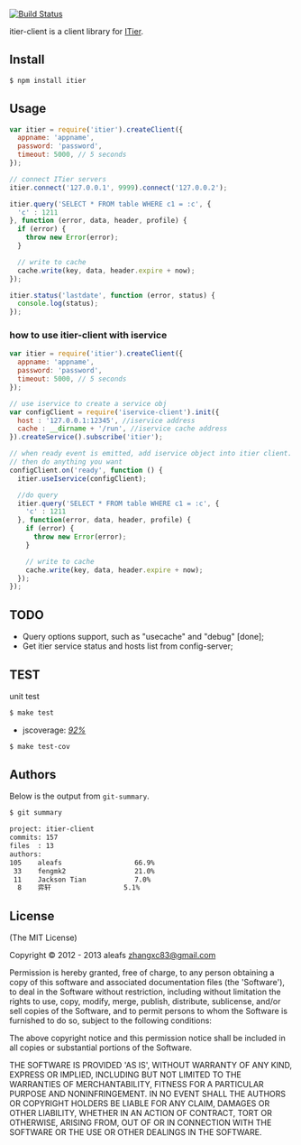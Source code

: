 [![Build Status](https://secure.travis-ci.org/aleafs/itier-client.png)](http://travis-ci.org/aleafs/itier-client)

itier-client is a client library for [ITier](https://github.com/xianbei/itier).

## Install
    
```bash
$ npm install itier
```

## Usage

```js
var itier = require('itier').createClient({
  appname: 'appname',
  password: 'password',
  timeout: 5000, // 5 seconds
});

// connect ITier servers
itier.connect('127.0.0.1', 9999).connect('127.0.0.2');

itier.query('SELECT * FROM table WHERE c1 = :c', { 
  'c' : 1211 
}, function (error, data, header, profile) {
  if (error) {
    throw new Error(error);
  }

  // write to cache
  cache.write(key, data, header.expire + now);
});

itier.status('lastdate', function (error, status) {
  console.log(status);
});
```

### how to use itier-client with iservice

```js
var itier = require('itier').createClient({
  appname: 'appname',
  password: 'password',
  timeout: 5000, // 5 seconds
});

// use iservice to create a service obj
var configClient = require('iservice-client').init({
  host : '127.0.0.1:12345', //iservice address
  cache : __dirname + '/run', //iservice cache address
}).createService().subscribe('itier');

// when ready event is emitted, add iservice object into itier client.
// then do anything you want
configClient.on('ready', function () {
  itier.useIservice(configClient);

  //do query
  itier.query('SELECT * FROM table WHERE c1 = :c', { 
    'c' : 1211 
  }, function(error, data, header, profile) {
    if (error) {
      throw new Error(error);
    }

    // write to cache
    cache.write(key, data, header.expire + now);
  });
});
```

## TODO

* Query options support, such as "usecache" and "debug" [done];
* Get itier service status and hosts list from config-server;

## TEST

unit test

```bash
$ make test
```

* jscoverage: [*92%*](http://fengmk2.github.com/coverage/itier.html)

```bash
$ make test-cov
```

## Authors

Below is the output from `git-summary`.

```bash
$ git summary 

project: itier-client
commits: 157
files  : 13
authors: 
105    aleafs                  66.9%
 33    fengmk2                 21.0%
 11    Jackson Tian            7.0%
  8    弈轩                  5.1%

```

## License

(The MIT License)

Copyright &copy; 2012 - 2013 aleafs <zhangxc83@gmail.com>

Permission is hereby granted, free of charge, to any person obtaining
a copy of this software and associated documentation files (the
'Software'), to deal in the Software without restriction, including
without limitation the rights to use, copy, modify, merge, publish,
distribute, sublicense, and/or sell copies of the Software, and to
permit persons to whom the Software is furnished to do so, subject to
the following conditions:

The above copyright notice and this permission notice shall be
included in all copies or substantial portions of the Software.

THE SOFTWARE IS PROVIDED 'AS IS', WITHOUT WARRANTY OF ANY KIND,
EXPRESS OR IMPLIED, INCLUDING BUT NOT LIMITED TO THE WARRANTIES OF
MERCHANTABILITY, FITNESS FOR A PARTICULAR PURPOSE AND NONINFRINGEMENT.
IN NO EVENT SHALL THE AUTHORS OR COPYRIGHT HOLDERS BE LIABLE FOR ANY
CLAIM, DAMAGES OR OTHER LIABILITY, WHETHER IN AN ACTION OF CONTRACT,
TORT OR OTHERWISE, ARISING FROM, OUT OF OR IN CONNECTION WITH THE
SOFTWARE OR THE USE OR OTHER DEALINGS IN THE SOFTWARE.
